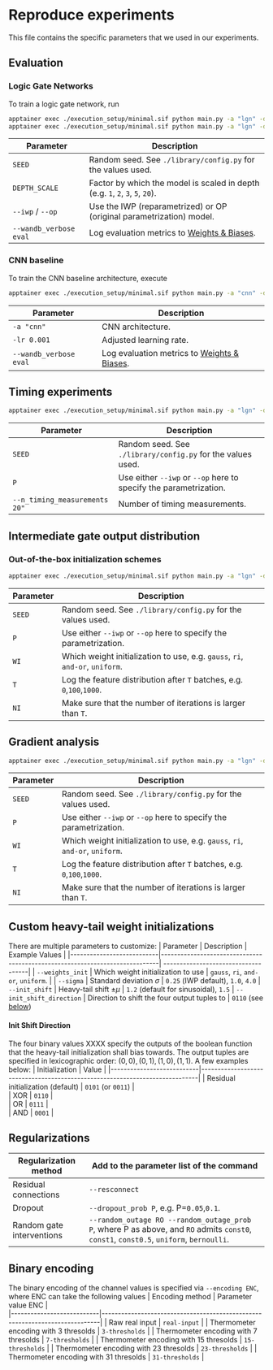 # Reproduce experiments
This file contains the specific parameters that we used in our experiments.

## Evaluation
### Logic Gate Networks
To train a logic gate network, run
```bash
apptainer exec ./execution_setup/minimal.sif python main.py -a "lgn" -d "cifar-100" -s SEED --depth_scale DEPTH_SCALE --iwp --weights_init "ri"
apptainer exec ./execution_setup/minimal.sif python main.py -a "lgn" -d "cifar-100" -s SEED --depth_scale DEPTH_SCALE --op --weights_init "ri" --wandb_verbose "eval"
```

| Parameter                 | Description                                                                 |
|---------------------------|-----------------------------------------------------------------------------|
| `SEED`                  | Random seed. See `./library/config.py` for the values used.                |
| `DEPTH_SCALE`           | Factor by which the model is scaled in depth (e.g. `1`, `2`, `3`, `5`, `20`). |
| `--iwp` / `--op`          | Use the IWP (reparametrized) or OP (original parametrization) model.           |
| `--wandb_verbose eval`    | Log evaluation metrics to [Weights & Biases](https://wandb.ai).            |


### CNN baseline
To train the CNN baseline architecture, execute
```bash
apptainer exec ./execution_setup/minimal.sif python main.py -a "cnn" -d "cifar-100" --wandb_verbose "eval" -lr 0.001
```

| Parameter                 | Description                                                                 |
|---------------------------|-----------------------------------------------------------------------------|
| `-a "cnn"`                  | CNN architecture.                |
| `-lr 0.001`                  | Adjusted learning rate.                |
| `--wandb_verbose eval`    | Log evaluation metrics to [Weights & Biases](https://wandb.ai).            |



## Timing experiments
```bash
apptainer exec ./execution_setup/minimal.sif python main.py -a "lgn" -d "cifar-100" -s SEED P --log_verbose "timing" --n_timing_measurements 20 --weights_init "ri" --depth_scale 20 -ni 0
```

| Parameter                 | Description                                                                 |
|---------------------------|-----------------------------------------------------------------------------|
| `SEED`                  | Random seed. See `./library/config.py` for the values used.                |
| `P`           | Use either `--iwp` or  `--op` here to specify the parametrization. |
| `--n_timing_measurements 20"` | Number of timing measurements. |

## Intermediate gate output distribution
### Out-of-the-box initialization schemes
```bash
apptainer exec ./execution_setup/minimal.sif python main.py -a "lgn" -d "cifar-100" -s SEED P --log_verbose "features" --weights_init WI --depth_scale 40 --log_timestamp T -ni NI
```

| Parameter                 | Description                                                                 |
|---------------------------|-----------------------------------------------------------------------------|
| `SEED`                  | Random seed. See `./library/config.py` for the values used.                |
| `P`           | Use either `--iwp` or  `--op` here to specify the parametrization. |
| `WI` | Which weight initialization to use, e.g. `gauss`, `ri`, `and-or`, `uniform`. |
| `T` | Log the feature distribution after `T` batches, e.g. `0`,`100`,`1000`. |
| `NI` | Make sure that the number of iterations is larger than `T`. |


## Gradient analysis
```bash
apptainer exec ./execution_setup/minimal.sif python main.py -a "lgn" -d "cifar-100" -s SEED P --log_verbose "features" --weights_init WI --depth_scale 40 --log_timestamp T -ni NI
```
| Parameter                 | Description                                                                 |
|---------------------------|-----------------------------------------------------------------------------|
| `SEED`                  | Random seed. See `./library/config.py` for the values used.                |
| `P`           | Use either `--iwp` or  `--op` here to specify the parametrization. |
| `WI` | Which weight initialization to use, e.g. `gauss`, `ri`, `and-or`, `uniform`. |
| `T` | Log the feature distribution after `T` batches, e.g. `0`,`100`,`1000`. |
| `NI` | Make sure that the number of iterations is larger than `T`. |


## Custom heavy-tail weight initializations
There are multiple parameters to customize:
| Parameter                 | Description | Example Values                                                                 |
|---------------------------|-----------------------------------------------------------------------------| ------------------------------------|
| `--weights_init` | Which weight initialization to use | `gauss`, `ri`, `and-or`, `uniform`. |
| `--sigma` | Standard deviation $\sigma$ | `0.25` (IWP default), `1.0`, `4.0`
| `--init_shift` | Heavy-tail shift $\pm \mu$ | `1.2` (default for sinusoidal), `1.5`
| `--init_shift_direction` | Direction to shift the four output tuples to | `0110` (see [below](#init-shift-direction))

#### Init Shift Direction
The four binary values XXXX specify the outputs of the boolean function that the heavy-tail initialization shall bias towards.
The output tuples are specified in lexicographic order: $(0,0), (0,1), (1,0), (1,1)$.
A few examples below:
| Initialization                 | Value                                                                 |
|---------------------------|-----------------------------------------------------------------------------|
| Residual initialization (default) | `0101` (or `0011`) |     
| XOR | `0110` |     
| OR | `0111` |     
| AND | `0001` |  

## Regularizations
| Regularization method | Add to the parameter list of the command |     
|---------------------------|-----------------------------------------------------------------------------|
| Residual connections | `--resconnect` |     
| Dropout | `--dropout_prob P`, e.g. P=`0.05`,`0.1`.  |     
| Random gate interventions | `--random_outage RO --random_outage_prob P`, where P as above, and `RO` admits `const0`, `const1`, `const0.5`, `uniform`, `bernoulli`. |    

## Binary encoding
The binary encoding of the channel values is specified via `--encoding ENC`, where ENC can take the following values
| Encoding method | Parameter value ENC |     
|---------------------------|-----------------------------------------------------------------------------|
| Raw real input | `real-input` |
| Thermometer encoding with 3 thresolds | `3-thresholds` |
| Thermometer encoding with 7 thresolds | `7-thresholds` |
| Thermometer encoding with 15 thresolds | `15-thresholds` |
| Thermometer encoding with 23 thresolds | `23-thresholds` |
| Thermometer encoding with 31 thresolds | `31-thresholds` |
